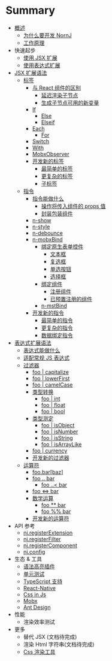 # Summary

* [概述](README.md)
    * [为什么要开发 NornJ](getting-started/why-nornj.md)
    * [工作原理](getting-started/why-nornj.md)
* 快速起步
    * [使用 JSX 扩展](getting-started/use-it-in-jsx.md)
    * [使用表达式扩展](getting-started/use-tagged-templates.md)
* [JSX 扩展语法](jsx-syntax/index.md)
    * [标签](jsx-syntax/tags.md#top)
        * [与 React 组件的区别](jsx-syntax/tags.md#different-from-react)
            * [延迟渲染子节点](jsx-syntax/tags.md#lazy-render-children)
            * [生成子节点可用的新变量](jsx-syntax/tags.md#generate-new-variable)
        * [If](jsx-syntax/tags.md#if)
            * [Else](jsx-syntax/tags.md#else)
            * [Elseif](jsx-syntax/tags.md#elseif)
        * [Each](jsx-syntax/tags.md#each)
            * [For](jsx-syntax/tags.md#for)
        * [Switch](jsx-syntax/tags.md#switch)
        * [With](jsx-syntax/tags.md#with)
        * [MobxObserver](jsx-syntax/tags.md#mobxobserver)
        * [开发新的标签](jsx-syntax/tags.md#create-new-tag)
            * [最简单的标签](jsx-syntax/tags.md#a-simple-tag)
            * [更复杂的标签](jsx-syntax/tags.md#more-complex-tag)
            * [子标签](jsx-syntax/tags.md#subsidiary-tag)
    * [指令](jsx-syntax/directives.md#top)
        * [指令能做什么](jsx-syntax/directives.md#what-can-directives-do)
            * [操作将传入组件的 props 值](jsx-syntax/directives.md#set-component-props)
            * [封装包装组件](jsx-syntax/directives.md#encapsulate-wrapped-component)
        * [n-show](jsx-syntax/directives.md#n-show)
        * [n-style](jsx-syntax/directives.md#n-style)
        * [n-debounce](jsx-syntax/directives.md#n-debounce)
        * [n-mobxBind](jsx-syntax/directives.md#n-mobxbind)
            * [绑定原生表单控件](jsx-syntax/directives.md#n-mobxbind-formitem)
                * [文本框](jsx-syntax/directives.md#n-mobxbind-input)
                * [复选框](jsx-syntax/directives.md#n-mobxbind-checkbox)
                * [单选按钮](jsx-syntax/directives.md#n-mobxbind-radio)
                * [选择框](jsx-syntax/directives.md#n-mobxbind-select)
            * [绑定组件](jsx-syntax/directives.md#n-mobxbind-component)
                * [注册组件](jsx-syntax/directives.md#n-mobxbind-register-component)
                * [已预置注册的组件](jsx-syntax/directives.md#n-mobxbind-component-preset)
            * [n-mstBind](jsx-syntax/directives.md#n-mstbind)
        * [开发新的指令](jsx-syntax/directives.md#create-new-directive)
            * [最简单的指令](jsx-syntax/directives.md#a-simple-directive)
            * [更复杂的指令](jsx-syntax/directives.md#more-complex-directive)
            * [数据绑定指令](jsx-syntax/directives.md#data-binding-directive)
* [表达式扩展语法](tagged-templates-syntax/expressions.md#top)
    * [表达式能做什么](tagged-templates-syntax/expressions.md#what-can-expressions-do)
    * [适配常规 JS 表达式](tagged-templates-syntax/expressions.md#js-expression-compatibility)
    * [过滤器](tagged-templates-syntax/expressions.md#filters)
        * [foo | capitalize](tagged-templates-syntax/expressions.md#capitalize)
        * [foo | lowerFirst](tagged-templates-syntax/expressions.md#lowerFirst)
        * [foo | camelCase](tagged-templates-syntax/expressions.md#camelCase)
        * [类型转换](tagged-templates-syntax/expressions.md#type-conversion)
            * [foo | int](tagged-templates-syntax/expressions.md#int)
            * [foo | float](tagged-templates-syntax/expressions.md#float)
            * [foo | bool](tagged-templates-syntax/expressions.md#bool)
        * [类型测定](tagged-templates-syntax/expressions.md#type-determination)
            * [foo | isObject](tagged-templates-syntax/expressions.md#isObject)
            * [foo | isNumber](tagged-templates-syntax/expressions.md#isNumber)
            * [foo | isString](tagged-templates-syntax/expressions.md#isString)
            * [foo | isArrayLike](tagged-templates-syntax/expressions.md#isArrayLike)
        * [foo | currency](tagged-templates-syntax/expressions.md#currency)
        * [开发新的过滤器](tagged-templates-syntax/expressions.md#create-new-filter)
    * [运算符](tagged-templates-syntax/expressions.md#operators)
        * [foo.bar[baz]](tagged-templates-syntax/expressions.md#safe-navigation)
        * [foo .. bar](tagged-templates-syntax/expressions.md#range-operator)
            * [foo ..< bar](tagged-templates-syntax/expressions.md#range-operator)
        * [foo <=> bar](tagged-templates-syntax/expressions.md#spaceship-operator)
        * [数学运算](tagged-templates-syntax/expressions.md#math)
            * [foo ** bar](tagged-templates-syntax/expressions.md#power)
            * [foo %% bar](tagged-templates-syntax/expressions.md#rounding-down)
        * [开发新的运算符](tagged-templates-syntax/expressions.md#create-new-operator)
* API 参考
    * [nj.registerExtension](api/nj-compile-h.md)
    * [nj.registerFilter](api/nj-render-h.md)
    * [nj.registerComponent](api/nj-render-h.md)
    * [nj.config](api/config.md)
* 生态 & 工具
    * [语法高亮插件](tools-adaptation/react-native.md)
    * [单元测试](tools-adaptation/react-native.md)
    * [TypeScript 支持](tools-adaptation/react-native.md)
    * [React-Native](tools-adaptation/react-native.md)
    * [Css in Js](tools-adaptation/css-in-js.md)
    * [Mobx](tools-adaptation/mobx.md)
    * [Ant Design](tools-adaptation/react-ui.md)
* 性能
    * 渲染效率测试
* 更多
    * 替代 JSX (文档待完成)
    * 渲染 Html 字符串(文档待完成)
    * [Css 渲染工具](tools-adaptation/css-render-tool.md)
